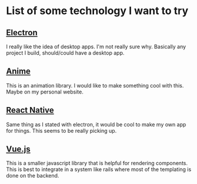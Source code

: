 # List of some technology I want to try

## [Electron](https://electron.atom.io/)

I really like the idea of desktop apps. I'm not really sure why. Basically any project I build, should/could have a desktop app.

## [Anime](http://animejs.com/)

This is an animation library. I would like to make something cool with this. Maybe on my personal website.

## [React Native](https://facebook.github.io/react-native/)

Same thing as I stated with electron, it would be cool to make my own app for things. This seems to be really picking up.

## [Vue.js](https://vuejs.org/)

This is a smaller javascript library that is helpful for rendering components. This is best to integrate in a system like rails where most of the templating is done on the backend.
